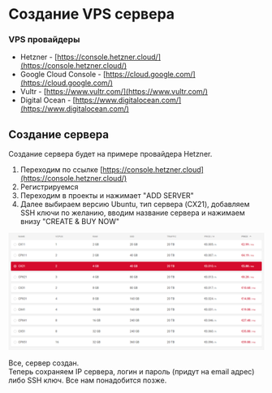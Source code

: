 # Создание VPS сервера

### VPS провайдеры

* Hetzner - [https://console.hetzner.cloud/](https://console.hetzner.cloud/)
* Google Cloud Console - [https://cloud.google.com/](https://cloud.google.com/)
* Vultr - [https://www.vultr.com/](https://www.vultr.com/)
* Digital Ocean - [https://www.digitalocean.com/](https://www.digitalocean.com/)

## Создание сервера

Создание сервера будет на примере провайдера Hetzner.

1. Переходим по ссылке [https://console.hetzner.cloud](https://console.hetzner.cloud/)
2. Регистрируемся
3. Переходим в проекты и нажимает "ADD SERVER"
4. Далее выбираем версию Ubuntu, тип сервера \(CX21\), добавляем SSH ключи по желанию, вводим название сервера и нажимаем внизу "CREATE & BUY NOW"

![](../.gitbook/assets/image%20%281%29.png)

Все, сервер создан.   
Теперь сохраняем IP сервера, логин и пароль \(придут на email адрес\) либо SSH ключ. Все нам понадобится позже.


